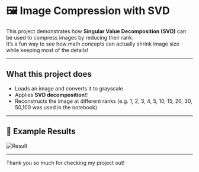 # 🖼️ Image Compression with SVD

This project demonstrates how **Singular Value Decomposition (SVD)** can be used to compress images by reducing their rank.  
It’s a fun way to see how math concepts can actually shrink image size while keeping most of the details!

---

## What this project does
- Loads an image and converts it to grayscale  
- Applies **SVD decomposition**!!  
- Reconstructs the image at different ranks (e.g. 1, 2, 3, 4, 5, 10, 15, 20, 30, 50,100 was used in the notebook)  

---

## 📸 Example Results

![Result](assets/result.png)

---
Thank you so much for checking my project out!
